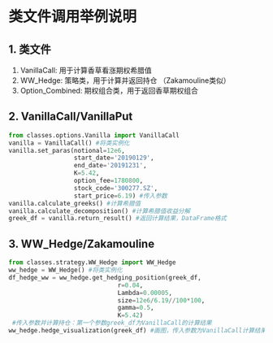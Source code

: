 # 类文件调用举例说明

## 1. 类文件

1. VanillaCall: 用于计算香草看涨期权希腊值
2. WW_Hedge: 策略类，用于计算并返回持仓 （Zakamouline类似）
3. Option_Combined: 期权组合类，用于返回香草期权组合



## 2. VanillaCall/VanillaPut

```python
from classes.options.Vanilla import VanillaCall
vanilla = VanillaCall() #将类实例化
vanilla.set_paras(notional=12e6,
                  start_date='20190129',
                  end_date='20191231',
                  K=5.42,
                  option_fee=1780800,
                  stock_code='300277.SZ',
                  start_price=6.19) #传入参数
vanilla.calculate_greeks() #计算希腊值
vanilla.calculate_decomposition() #计算希腊值收益分解
greek_df = vanilla.return_result() #返回计算结果，DataFrame格式
```

## 3. WW_Hedge/Zakamouline

```python
from classes.strategy.WW_Hedge import WW_Hedge
ww_hedge = WW_Hedge() #将类实例化
df_hedge_ww = ww_hedge.get_hedging_position(greek_df,
                              r=0.04,
                              Lambda=0.00005,
                              size=12e6/6.19//100*100,
                              gamma=0.5,
                              K=5.42)
 #传入参数并计算持仓：第一个参数greek_df为VanillaCall的计算结果
ww_hedge.hedge_visualization(greek_df) #画图，传入参数为VanillaCall计算结果
```



